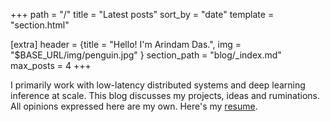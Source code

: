 +++
path = "/"
title = "Latest posts"
sort_by = "date"
template = "section.html"

[extra]
header = {title = "Hello! I'm Arindam Das.", img = "$BASE_URL/img/penguin.jpg" }
section_path = "blog/_index.md"
max_posts = 4
+++

I primarily work with low-latency distributed systems and deep learning
inference at scale. This blog discusses my projects, ideas and
ruminations. All opinions expressed here are my own. Here's my [resume](https://github.com/arindas/resume/releases/latest/download/arindas-resume.pdf).
